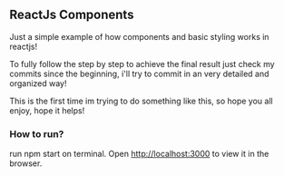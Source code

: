 ## ReactJs Components
Just a simple example of how components and basic styling works in reactjs!

To fully follow the step by step to achieve the final result just check my commits since the beginning, i'll try to commit in an very detailed and organized way! 

This is the first time im trying to do something like this, so hope you all enjoy, hope it helps!



### How to run?

run npm start on terminal.
Open [http://localhost:3000](http://localhost:3000) to view it in the browser.
